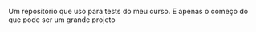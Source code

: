 Um repositório que uso para tests do meu curso.
E apenas o começo do que pode ser um grande projeto
